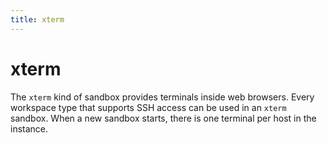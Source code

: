 ```yaml
---
title: xterm
---
```


# xterm

The `xterm` kind of sandbox provides terminals inside web browsers. Every
workspace type that supports SSH access can be used in an `xterm` sandbox.
When a new sandbox starts, there is one terminal per host in the instance.
